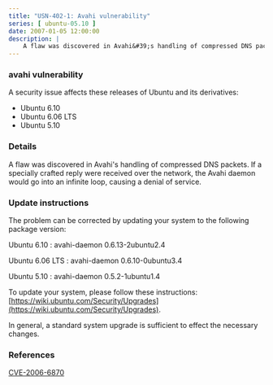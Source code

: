 ```yaml
---
title: "USN-402-1: Avahi vulnerability"
series: [ ubuntu-05.10 ]
date: 2007-01-05 12:00:00
description: |
    A flaw was discovered in Avahi&#39;s handling of compressed DNS packets.  If  a specially crafted reply were received over the network, the Avahi  daemon would go into an infinite loop, causing a denial of service.
--- 
```

 
### avahi vulnerability

A security issue affects these releases of Ubuntu and its derivatives:

* Ubuntu 6.10
* Ubuntu 6.06 LTS
* Ubuntu 5.10

### Details

A flaw was discovered in Avahi&#39;s handling of compressed DNS packets. If a specially crafted reply were received over the network, the Avahi daemon would go into an infinite loop, causing a denial of service.

### Update instructions

The problem can be corrected by updating your system to the following package version:

Ubuntu 6.10
 : avahi-daemon <span>0.6.13-2ubuntu2.4</span>

Ubuntu 6.06 LTS
 : avahi-daemon <span>0.6.10-0ubuntu3.4</span>

Ubuntu 5.10
 : avahi-daemon <span>0.5.2-1ubuntu1.4</span>

To update your system, please follow these instructions: [https://wiki.ubuntu.com/Security/Upgrades](https://wiki.ubuntu.com/Security/Upgrades).

In general, a standard system upgrade is sufficient to effect the necessary changes.

### References

 [CVE-2006-6870](http://people.ubuntu.com/~ubuntu-security/cve/CVE-2006-6870)
 
